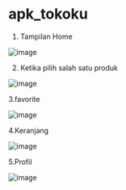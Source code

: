 # apk_tokoku

1. Tampilan Home

![image](https://github.com/user-attachments/assets/29c2a547-c3a6-43a2-a2a7-4f2d74e80d6c)

2. Ketika pilih salah satu produk

![image](https://github.com/user-attachments/assets/9fca63c7-a442-4f28-bfa5-eaad94e3aa68)

3.favorite

![image](https://github.com/user-attachments/assets/28734b96-b65c-4b5e-9879-26b826d98983)

4.Keranjang

![image](https://github.com/user-attachments/assets/76229917-4da4-457f-8a4c-681d5ae7c852)

5.Profil

![image](https://github.com/user-attachments/assets/95cf4f95-3a23-4559-96a5-0ad397b866ce)
